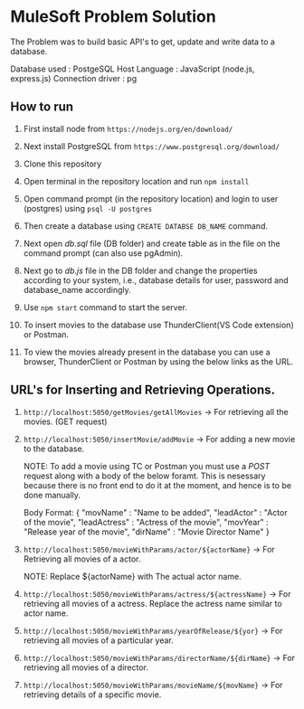 # MuleSoft Problem Solution

The Problem was to build basic API's to get, update and write data to a database.

Database used : PostgeSQL
Host Language : JavaScript (node.js, express.js)
Connection driver : pg

## How to run

1. First install node from `https://nodejs.org/en/download/`

2. Next install PostgreSQL from `https://www.postgresql.org/download/`

3. Clone this repository

4. Open terminal in the repository location and run `npm install`

5. Open command prompt (in the repository location) and login to user (postgres) using `psql -U postgres`

6. Then create a database using `CREATE DATABSE DB_NAME` command.

7. Next open *db.sql* file (DB folder) and create table as in the file on the command prompt (can also use pgAdmin).

8. Next go to *db.js* file in the DB folder and change the properties according to your system, i.e., database details for user, password and database_name accordingly.

9. Use `npm start` command to start the server.

10. To insert movies to the database use ThunderClient(VS Code extension) or Postman.

11. To view the movies already present in the database you can use a browser, ThunderClient or Postman by using the below links as the URL.

## URL's for Inserting and Retrieving Operations.

1. `http://localhost:5050/getMovies/getAllMovies`  -> For retrieving all the movies. (GET request)

2. `http://localhost:5050/insertMovie/addMovie`    -> For adding a new movie to the database.

    NOTE: To add a movie using TC or Postman you must use a *POST* request along with a body of the below foramt.
    This is nesessary because there is no front end to do it at the moment, and hence is to be done manually.

    Body Format: {
                    "movName" : "Name to be added",
                    "leadActor" : "Actor of the movie",
                    "leadActress" : "Actress of the movie",
                    "movYear" : "Release year of the movie",
                    "dirName" : "Movie Director Name"
                 }

3. `http://localhost:5050/movieWithParams/actor/${actorName}` -> For Retrieving all movies of a actor.
    
    NOTE: Replace ${actorName} with The actual actor name.

4. `http://localhost:5050/movieWithParams/actress/${actressName}`  -> For retrieving all movies of a actress. Replace the actress name similar to actor name.

5. `http://localhost:5050/movieWithParams/yearOfRelease/${yor}`   -> For retrieving all movies of a particular year.

6. `http://localhost:5050/movieWithParams/directorName/${dirName}` -> For retrieving all movies of a director.

7. `http://localhost:5050/movieWithParams/movieName/${movName}`  -> For retrieving details of a specific movie.
